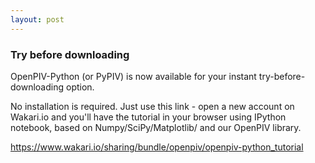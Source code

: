 ```yaml
---
layout: post
---
```


### Try before downloading

OpenPIV-Python (or PyPIV) is now available for your instant try-before-downloading option. 

No installation is required. Just use this link - open a new account on Wakari.io and you'll have the tutorial in your browser using IPython notebook, based on Numpy/SciPy/Matplotlib/ and our OpenPIV library. 



https://www.wakari.io/sharing/bundle/openpiv/openpiv-python_tutorial
